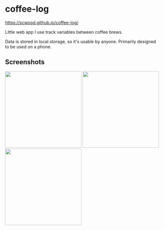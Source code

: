 # coffee-log

https://scwood.github.io/coffee-log/

Little web app I use track variables between coffee brews.

Data is stored in local storage, so it's usable by anyone. Primarily designed to be used on a phone.

## Screenshots

<p>
  <img src="https://user-images.githubusercontent.com/9126138/226772880-e25e0251-7f17-48c8-a905-b125b2540bca.png" width=250>
  <img src="https://user-images.githubusercontent.com/9126138/226773301-3f3ea5e3-1874-4a8d-8e5d-ca7767407452.png" width=250>
  <img src="https://user-images.githubusercontent.com/9126138/226773238-bd432dac-df3e-4c66-b774-e9df5d7ebc6f.png" width=250>
</p>
